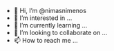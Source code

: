- 👋 Hi, I’m @nimasnimenos
- 👀 I’m interested in ...
- 🌱 I’m currently learning ...
- 💞️ I’m looking to collaborate on ...
- 📫 How to reach me ...

<!---
nimasnimenos/nimasnimenos is a ✨ special ✨ repository because its `README.md` (this file) appears on your GitHub profile.
You can click the Preview link to take a look at your changes.
--->
